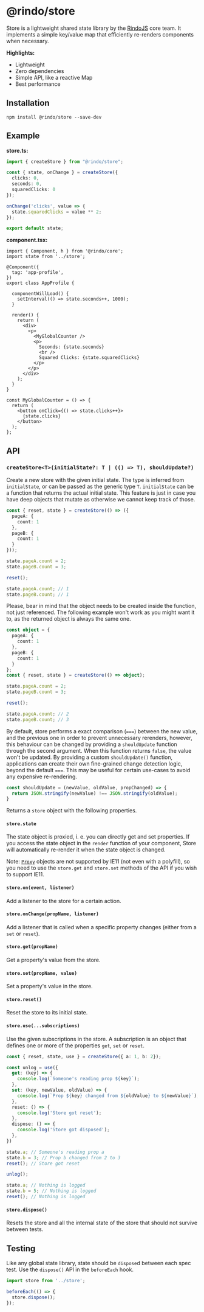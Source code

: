 # @rindo/store

Store is a lightweight shared state library by the [RindoJS](https://rindojs.web.app/) core team. It implements a simple key/value map that efficiently re-renders components when necessary.

**Highlights:**

- Lightweight
- Zero dependencies
- Simple API, like a reactive Map
- Best performance

## Installation

```
npm install @rindo/store --save-dev
```

## Example

**store.ts:**

```ts
import { createStore } from "@rindo/store";

const { state, onChange } = createStore({
  clicks: 0,
  seconds: 0,
  squaredClicks: 0
});

onChange('clicks', value => {
  state.squaredClicks = value ** 2;
});

export default state;
```

**component.tsx:**

```tsx
import { Component, h } from '@rindo/core';
import state from '../store';

@Component({
  tag: 'app-profile',
})
export class AppProfile {

  componentWillLoad() {
    setInterval(() => state.seconds++, 1000);
  }

  render() {
    return (
      <div>
        <p>
          <MyGlobalCounter />
          <p>
            Seconds: {state.seconds}
            <br />
            Squared Clicks: {state.squaredClicks}
          </p>
        </p>
      </div>
    );
  }
}

const MyGlobalCounter = () => {
  return (
    <button onClick={() => state.clicks++}>
      {state.clicks}
    </button>
  );
};
```

## API

### `createStore<T>(initialState?: T | (() => T), shouldUpdate?)`

Create a new store with the given initial state. The type is inferred from `initialState`, or can be passed as the generic type `T`.
`initialState` can be a function that returns the actual initial state. This feature is just in case you have deep objects that mutate
as otherwise we cannot keep track of those.

```ts
const { reset, state } = createStore(() => ({
  pageA: {
    count: 1
  },
  pageB: {
    count: 1
  }
}));

state.pageA.count = 2;
state.pageB.count = 3;

reset();

state.pageA.count; // 1
state.pageB.count; // 1
```

Please, bear in mind that the object needs to be created inside the function, not just referenced. The following example won't work
as you might want it to, as the returned object is always the same one.

```ts
const object = {
  pageA: {
    count: 1
  },
  pageB: {
    count: 1
  }
};
const { reset, state } = createStore(() => object);

state.pageA.count = 2;
state.pageB.count = 3;

reset();

state.pageA.count; // 2
state.pageB.count; // 3
```

By default, store performs a exact comparison (`===`) between the new value, and the previous one in order to prevent unnecessary rerenders, however, this behaviour can be changed by providing a `shouldUpdate` function through the second argument. When this function returns `false`, the value won't be updated. By providing a custom `shouldUpdate()` function, applications can create their own fine-grained change detection logic, beyond the default `===`. This may be useful for certain use-cases to avoid any expensive re-rendering.

```ts
const shouldUpdate = (newValue, oldValue, propChanged) => {
  return JSON.stringify(newValue) !== JSON.stringify(oldValue);
}
```

Returns a `store` object with the following properties.

#### `store.state`

The state object is proxied, i. e. you can directly get and set properties. If you access the state object in the `render` function of your component, Store will automatically re-render it when the state object is changed.

Note: [`Proxy`](https://developer.mozilla.org/en-US/docs/Web/JavaScript/Reference/Global_Objects/Proxy) objects are not supported by IE11 (not even with a polyfill), so you need to use the `store.get` and `store.set` methods of the API if you wish to support IE11.

#### `store.on(event, listener)`

Add a listener to the store for a certain action.

#### `store.onChange(propName, listener)`

Add a listener that is called when a specific property changes (either from a `set` or `reset`).

#### `store.get(propName)`

Get a property's value from the store.

#### `store.set(propName, value)`

Set a property's value in the store.

#### `store.reset()`

Reset the store to its initial state.

#### `store.use(...subscriptions)`

Use the given subscriptions in the store. A subscription is an object that defines one or more of the properties `get`, `set` or `reset`.

```ts
const { reset, state, use } = createStore({ a: 1, b: 2});

const unlog = use({
  get: (key) => {
    console.log(`Someone's reading prop ${key}`);
  },
  set: (key, newValue, oldValue) => {
    console.log(`Prop ${key} changed from ${oldValue} to ${newValue}`);
  },
  reset: () => {
    console.log('Store got reset');
  },
  dispose: () => {
    console.log('Store got disposed');
  },
})

state.a; // Someone's reading prop a
state.b = 3; // Prop b changed from 2 to 3
reset(); // Store got reset

unlog();

state.a; // Nothing is logged
state.b = 5; // Nothing is logged
reset(); // Nothing is logged
```

#### `store.dispose()`

Resets the store and all the internal state of the store that should not survive between tests.


## Testing

Like any global state library, state should be `dispose`d between each spec test.
Use the `dispose()` API in the `beforeEach` hook.

```ts
import store from '../store';

beforeEach(() => {
  store.dispose();
});
```
